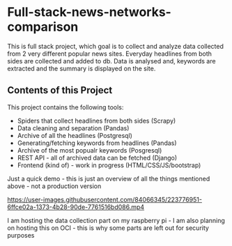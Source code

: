 # Full-stack-news-networks-comparison

This is full stack project, which goal is to collect and analyze data collected from 2 very different popular news sites. Everyday headlines from both sides are collected and added to db. Data is analysed and, keywords are extracted and the summary is displayed on the site.

## Contents of this Project 

This project contains the following tools:

- Spiders that collect headlines from both sides (Scrapy)
- Data cleaning and separation (Pandas)
- Archive of all the headlines (Postgresql)
- Generating/fetching keywords from headlines (Pandas)
- Archive of the most popualr keywords (Posgresql)
- REST API - all of archived data can be fetched (Django)
- Frontend (kind of) - work in progress (HTML/CSS/JS/bootstrap)

Just a quick demo - this is just an overview of all the things mentioned above - not a production version 

https://user-images.githubusercontent.com/84066345/223776951-6ffce02a-1373-4b28-90de-7761516bd086.mp4


I am hosting the data collection part on my raspberry pi - I am also planning on hosting this on OCI - this is why some parts are left out for security purposes  
